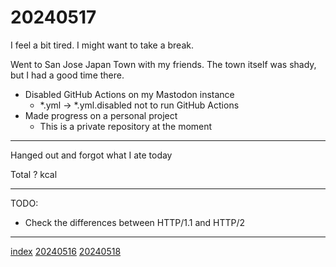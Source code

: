 <head><meta name="viewport" content="width=device-width, initial-scale=1.0, user-scalable=yes" /><meta charset="UTF-8"></head>

# 20240517

I feel a bit tired. I might want to take a break.

Went to San Jose Japan Town with my friends. The town itself was shady, but I had a good time there.

- Disabled GitHub Actions on my Mastodon instance
	- \*.yml -> \*.yml.disabled not to run GitHub Actions
- Made progress on a personal project
	- This is a private repository at the moment

---

Hanged out and forgot what I ate today

Total ? kcal

---

TODO:

- Check the differences between HTTP/1.1 and HTTP/2

---

[index](../../index.html)
[20240516](20240516.html)
[20240518](20240518.html)
